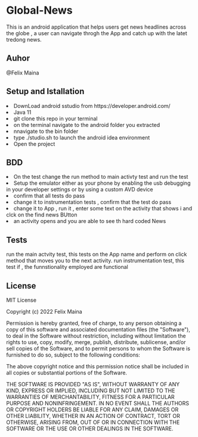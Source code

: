 # Global-News
This is an android application that helps users  get  news headlines across the globe , a user can navigate throgh the App and catch up with the latet  tredong news.

## Auhor
 @Felix Maina

## Setup and Istallation
<li>DownLoad android sstudio from https://developer.android.com/</li>
<li>Java 11</li>
<li>git clone this repo  in  your terminal</li>
<li>on the terminal navigate to the android folder you extracted </li>
<li>nnavigate to the bin  folder </li>
<li>type ./studio.sh to launch the android idea environment </li>
<li>Open the project</li>

## BDD
<li>On the test change the run method  to main activty test and run the test</li>
<li>Setup the emulator either as your phone by enabling the usb debugging in your developer settings or by using a custom  AVD device</li>
<li>confirm that all tests do pass</li>
<li>change it to instrumentation tests , confirm that the test do pass</li>
<li>change it to App , run  it , enter some text on the activity that shows i  and clck on the find news BUtton</li>
<li> an activity opens and you are able to see  th hard coded News </li>

## Tests
run the main actvity test, this tests on the App name and perform on click method that moves you to the next activity.
run instrumentation test, this test if , the funnstionality employed are functional

## License
MIT License

Copyright (c) 2022 Felix Maina

Permission is hereby granted, free of charge, to any person obtaining a copy of this software and associated documentation files (the "Software"), to deal in the Software without restriction, including without limitation the rights to use, copy, modify, merge, publish, distribute, sublicense, and/or sell copies of the Software, and to permit persons to whom the Software is furnished to do so, subject to the following conditions:

The above copyright notice and this permission notice shall be included in all copies or substantial portions of the Software.

THE SOFTWARE IS PROVIDED "AS IS", WITHOUT WARRANTY OF ANY KIND, EXPRESS OR IMPLIED, INCLUDING BUT NOT LIMITED TO THE WARRANTIES OF MERCHANTABILITY, FITNESS FOR A PARTICULAR PURPOSE AND NONINFRINGEMENT. IN NO EVENT SHALL THE AUTHORS OR COPYRIGHT HOLDERS BE LIABLE FOR ANY CLAIM, DAMAGES OR OTHER LIABILITY, WHETHER IN AN ACTION OF CONTRACT, TORT OR OTHERWISE, ARISING FROM, OUT OF OR IN CONNECTION WITH THE SOFTWARE OR THE USE OR OTHER DEALINGS IN THE SOFTWARE.

